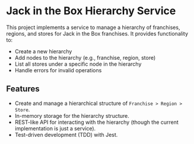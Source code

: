 # Jack in the Box Hierarchy Service

This project implements a service to manage a hierarchy of franchises, regions, and stores for Jack in the Box franchises. It provides functionality to:

- Create a new hierarchy
- Add nodes to the hierarchy (e.g., franchise, region, store)
- List all stores under a specific node in the hierarchy
- Handle errors for invalid operations

## Features

- Create and manage a hierarchical structure of `Franchise > Region > Store`.
- In-memory storage for the hierarchy structure.
- REST-like API for interacting with the hierarchy (though the current implementation is just a service).
- Test-driven development (TDD) with Jest.
